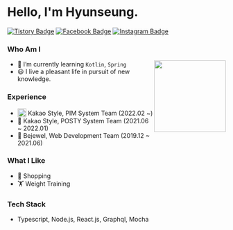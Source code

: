 # Hello, I'm Hyunseung.

[![Tistory Badge](https://img.shields.io/badge/Tech%20Blog-555263?style=flat&logoColor=white)](https://asce-hyunseung.tistory.com/)
[![Facebook Badge](https://img.shields.io/badge/facebook-1877f2?style=flat&logo=facebook&logoColor=white&link=https://www.facebook.com/AsCEhyunseung)](https://www.facebook.com/AsCEhyunseung)
[![Instagram Badge](http://img.shields.io/badge/-Instagram-pink?style=flat&logo=Instagram&link=https://instagram.com/asce_hyunseungg)](https://instagram.com/asce_hyunseungg)


### Who Am I

<img align='right' src="https://github-readme-stats.vercel.app/api?username=AsCE-hyunseung" height="165">

- 🌱 I’m currently learning `Kotlin`, `Spring`
- 😃 I live a pleasant life in pursuit of new knowledge.

### Experience

- <img src=https://user-images.githubusercontent.com/42690640/152671545-061bffee-4cf1-493e-a5ab-4b438c12a815.png width="20" height="20" style="vertical-align: sub;"/> Kakao Style, PIM System Team (2022.02 ~)
- 🐤 Kakao Style, POSTY System Team (2021.06 ~ 2022.01)
- 🐣 Bejewel, Web Development Team (2019.12 ~ 2021.06)

### What I Like

- 👕 Shopping
- 🏋️ Weight Training

### Tech Stack

- Typescript, Node.js, React.js, Graphql, Mocha
